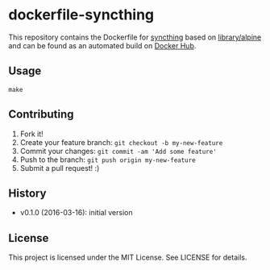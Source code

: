 # dockerfile-syncthing

This repository contains the Dockerfile for [syncthing](https://syncthing.net) based on [library/alpine](https://hub.docker.com/_/alpine) and can be found as an automated build on [Docker Hub](https://hub.docker.com/r/sh4rk/syncthing/).

## Usage

`make`

## Contributing
1. Fork it!
2. Create your feature branch: `git checkout -b my-new-feature`
3. Commit your changes: `git commit -am 'Add some feature'`
4. Push to the branch: `git push origin my-new-feature`
5. Submit a pull request! :)

## History

- v0.1.0 (2016-03-16): initial version

## License

This project is licensed under the MIT License. See LICENSE for details.
